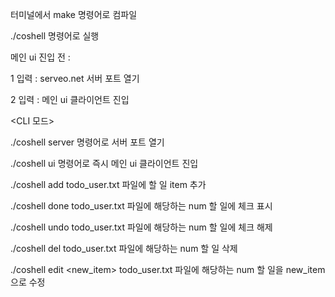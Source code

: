 터미널에서 make 명령어로 컴파일

./coshell 명령어로 실행

메인 ui 진입 전 :

1 입력 : serveo.net 서버 포트 열기

2 입력 : 메인 ui 클라이언트 진입

<CLI 모드>

./coshell server 
명령어로 서버 포트 열기

./coshell ui 
명령어로 즉시 메인 ui 클라이언트 진입

./coshell add <item> 
todo_user.txt 파일에 할 일 item 추가

./coshell done <num> 
todo_user.txt 파일에 해당하는 num 할 일에 체크 표시

./coshell undo <num> 
todo_user.txt 파일에 해당하는 num 할 일에 체크 해제

./coshell del <num> 
todo_user.txt 파일에 해당하는 num 할 일 삭제

./coshell edit <num> <new_item> 
todo_user.txt 파일에 해당하는 num 할 일을 new_item으로 수정
